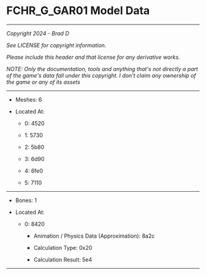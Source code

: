 # FCHR_G_GAR01 Model Data

---

*Copyright 2024 - Brad D*

*See LICENSE for copyright information.*

*Please include this header and that license for any derivative works.*

*NOTE: Only the documentation, tools and anything that's not directly a part of the game's data fall under this copyright. I don't claim any ownership of the game or any of its assets*

---

* Meshes: 6

* Located At:

  * 0: 4520

  * 1: 5730

  * 2: 5b80

  * 3: 6d90

  * 4: 6fe0

  * 5: 7110

---

* Bones: 1

* Located At:

  * 0: 8420

    * Animation / Physics Data (Approximation): 8a2c

    * Calculation Type: 0x20

    * Calculation Result: 5e4

---


